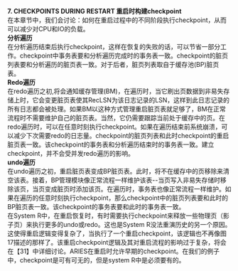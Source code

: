 **7. CHECKPOINTS DURING RESTART 重启时构建checkpoint**  
在本章节中，我们会讨论：如何在重启过程中的不同阶段执行checkpoint，从而可以减少对CPU和IO的负载。  
**分析遍历**  
在分析遍历结束后执行checkpoint，这样在恢复的失败的话，可以节省一部分工作。checkpoint中事务表要和分析遍历完成时的事务表一致。checkpoint的脏页列表要和分析遍历的脏页表一致。对于后者，脏页列表取自于缓存池(BP)脏页表。  
**Redo遍历**  
在redo遍历之初,将会通知缓存管理(BM)，在遍历时，当它刷出页数据到非易失存储上时，它会变更脏页表使其RecLSN为该日志记录的LSN，这样到此日志记录的所有日志都会被处理。如果BM以这种方式管理重启脏页表就足够了，BM在正常流程时不需要维护自己的脏页表。当然，它仍需要跟踪当前处于缓存中的页。在redo遍历时，可以在任意时刻执行checkpoint。如果在遍历结束前系统崩溃，可以减少下次需要redo的日志量。checkpoint的脏页列表和此时checkpoint的重启脏页表一致。该checkpoint的事务表和分析遍历结束时的事务表一致。建立checkpoint，并不会受并发redo遍历的影响。  
**undo遍历**  
在undo遍历之初，重启脏页表变成BP脏页表。此时，将不在缓存中的页移除来清空该表。接着，BP管理模块像正常流程一样维护该表--当页写入非易失存储时移除该页，当页变成脏页时添加该页。在遍历时，事务表也像正常流程一样维护。如果在遍历的任意时刻执行checkpoint，那么checkpoint中的脏页列表要和此时的BP脏页表一致。该checkpoint的事务表要和此时的事务表一致。  
在System R中，在重启恢复时，有时需要执行checkpoint来释放一些物理页（影子页）来执行更多的undo或redo。这也是System R没法重演历史的另一个原因。这使得重启逻辑变得复杂了，当执行了一个重启checkpoint，该逻辑也不再像图17描述的那样了。该重启checkpoint逻辑及其对重启流程的影响过于复杂，将会在【31】中详细讨论。ARIES在重启时允许早期的checkpoint。在我们的例子中，checkpoint是可有可无的，但是system R中是必须要有的。


